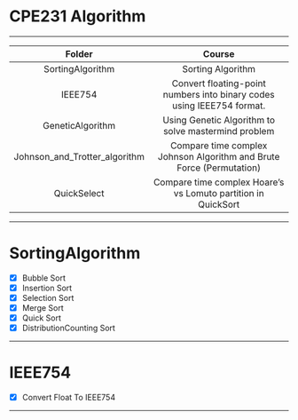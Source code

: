 # CPE231 Algorithm

---

|            Folder             |                                 Course                                 |
| :---------------------------: | :--------------------------------------------------------------------: |
|       SortingAlgorithm        |                           Sorting Algorithm                            |
|            IEEE754            | Convert floating-point numbers into binary codes using IEEE754 format. |
|       GeneticAlgorithm        |          Using Genetic Algorithm to solve mastermind problem           |
| Johnson_and_Trotter_algorithm |  Compare time complex Johnson Algorithm and Brute Force (Permutation)  |
|          QuickSelect          |     Compare time complex Hoare’s vs Lomuto partition in QuickSort      |

---

# SortingAlgorithm

-   [x] Bubble Sort
-   [x] Insertion Sort
-   [x] Selection Sort
-   [x] Merge Sort
-   [x] Quick Sort
-   [x] DistributionCounting Sort

---

# IEEE754

-   [x] Convert Float To IEEE754

---
